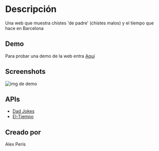 # Descripción

Una web que muestra chistes 'de padre' (chistes malos) y el tiempo que hace en Barcelona
 
## Demo

Para probar una demo de la web entra [Aquí](https://n9tr3.csb.app/)


## Screenshots

![img de demo](https://i.imgur.com/UJCX5Rv.png)


## APIs

* [Dad Jokes](https://icanhazdadjoke.com/) 
* [El-Tiempo](https://www.el-tiempo.net/)


## Creado por

Alex Peris
